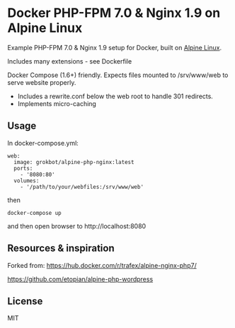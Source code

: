Docker PHP-FPM 7.0 & Nginx 1.9 on Alpine Linux
==============================================
Example PHP-FPM 7.0 & Nginx 1.9 setup for Docker, built on [Alpine Linux](http://www.alpinelinux.org/).

Includes many extensions - see Dockerfile

Docker Compose (1.6+) friendly. Expects files mounted to /srv/www/web to serve website properly.

- Includes a rewrite.conf below the web root to handle 301 redirects.
- Implements micro-caching

Usage
-----
In docker-compose.yml:

    web:
      image: grokbot/alpine-php-nginx:latest
      ports:
        - '8080:80'
      volumes:
        - '/path/to/your/webfiles:/srv/www/web'

then

    docker-compose up

and then open browser to http://localhost:8080


Resources & inspiration
-----------------------
Forked from:
https://hub.docker.com/r/trafex/alpine-nginx-php7/


https://github.com/etopian/alpine-php-wordpress

License
-------

MIT
